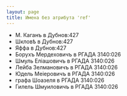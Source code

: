 ```yaml
---
layout: page
title: Имена без атрибута 'ref'
---
```


- М. Каганъ в Дубнов:427
- Шкловѣ в Дубнов:427
- Яффа в Дубнов:427
- Борухъ Мердеховичъ в РГАДА 3140:026
- Шмуль Еліашовичъ в РГАДА 3140:026
- Лейба Зелмановичъ в РГАДА 3140:026
- Юдель Меіеровичъ в РГАДА 3140:026
- графа Шоазеля в РГАДА 3140:026
- Гилель Шмуиловичъ в РГАДА 3140:026

